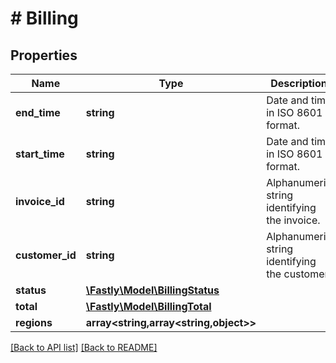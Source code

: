 # # Billing

## Properties

Name | Type | Description | Notes
------------ | ------------- | ------------- | -------------
**end_time** | **string** | Date and time in ISO 8601 format. | [optional] [readonly] 
**start_time** | **string** | Date and time in ISO 8601 format. | [optional] [readonly] 
**invoice_id** | **string** | Alphanumeric string identifying the invoice. | [optional] [readonly] 
**customer_id** | **string** | Alphanumeric string identifying the customer. | [optional] [readonly] 
**status** | [**\Fastly\Model\BillingStatus**](BillingStatus.md) |  | [optional] 
**total** | [**\Fastly\Model\BillingTotal**](BillingTotal.md) |  | [optional] 
**regions** | **array&lt;string,array&lt;string,object&gt;&gt;** |  | [optional] 


[[Back to API list]](../../README.md#endpoints) [[Back to README]](../../README.md)
